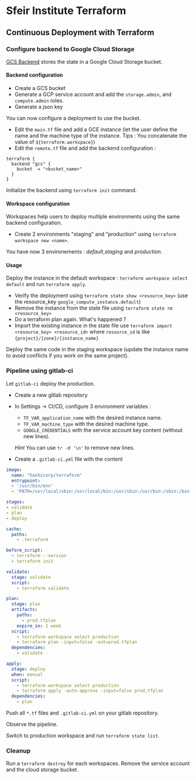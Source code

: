 # Sfeir Institute Terraform

## Continuous Deployment with Terraform

### Configure backend to Google Cloud Storage

[GCS Backend](https://www.terraform.io/docs/backends/types/gcs.html) stores the state in a Google Cloud Storage bucket.

#### Backend configuration

- Create a GCS bucket
- Generate a GCP service account and add the `storage.admin`, and `compute.admin` roles.
- Generate a json key

You can now configure a deployment to use the bucket.

- Edit the `main.tf` file and add a GCE instance (let the user define the name and the machine type of the instance. Tips : You concatenate the value of `${terraform.workspace}`)
- Edit the `remote.tf` file and add the backend configuration :

```text
terraform {
  backend "gcs" {
    bucket  = "<bucket_name>"
  }
}
```

Initialize the backend using `terraform init` command.

#### Workspace configuration

Workspaces help users to deploy multiple environments using the same backend configuration.

- Create 2 environments "staging" and "production" using `terraform workspace new <name>`.

You have now 3 environements : *default*,*staging* and *production*.

#### Usage

Deploy the instance in the default workspace : `terraform workspace select default` and run `terraform apply`.

- Verify the deployment using `terraform state show <resource_key>` (use the resource_key `google_compute_instance.default`)
- Remove the instance from the state file using `terraform state rm <resource_key>`
- Do a terraform plan again. What's happened  ?
- Import the existing instance in the state file use `terraform import <resource_key> <resource_id>` where `resource_id` is like `{project}/{zone}/{instance_name}`

Deploy the same code in the staging workspace (update the instance name to avoid conflicts if you work on the same project).

### Pipeline using gitlab-ci

Let `gitlab-ci` deploy the production.

- Create a new gitlab repository
- In Settings -> CI/CD, configure 3 environment variables :
  - `TF_VAR_application_name` with the desired instance name.
  - `TF_VAR_machine_type` with the desired machine type.
  - `GOOGLE_CREDENTIALS` with the service account key content (without new lines).

  *Hint* You can use `tr -d '\n'` to remove new lines.

- Create a `.gitlab-ci.yml` file with the content

```yaml
image:
  name: "hashicorp/terraform"
  entrypoint:
  - '/usr/bin/env'
  - 'PATH=/usr/local/sbin:/usr/local/bin:/usr/sbin:/usr/bin:/sbin:/bin'

stages:
- validate
- plan
- deploy

cache:
  paths:
    - .terraform

before_script:
  - terraform --version
  - terraform init

validate:
  stage: validate
  script:
    - terraform validate

plan:
  stage: plan
  artifacts:
    paths:
      - prod.tfplan
    expire_in: 1 week
  script:
    - terraform workspace select production
    - terraform plan -input=false -out=prod.tfplan
  dependencies:
    - validate

apply:
  stage: deploy
  when: manual
  script:
    - terraform workspace select production
    - terraform apply -auto-approve -input=false prod.tfplan
  dependencies:
    - plan
```

Push all `*.tf` files and `.gitlab-ci.yml` on your gitlab repository.

Observe the pipeline.

Switch to production workspace and run `terraform state list`.

### Cleanup

Run a `terraform destroy` for each workspaces.
Remove the service account and the cloud storage bucket.
